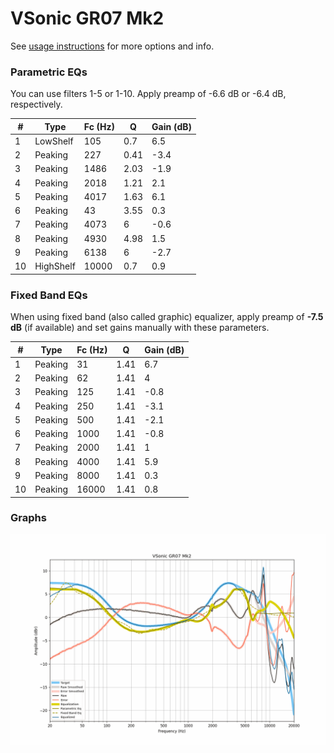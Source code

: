 # VSonic GR07 Mk2
See [usage instructions](https://github.com/jaakkopasanen/AutoEq#usage) for more options and info.

### Parametric EQs
You can use filters 1-5 or 1-10. Apply preamp of -6.6 dB or -6.4 dB, respectively.

|   # | Type      |   Fc (Hz) |    Q |   Gain (dB) |
|-----|-----------|-----------|------|-------------|
|   1 | LowShelf  |       105 | 0.7  |         6.5 |
|   2 | Peaking   |       227 | 0.41 |        -3.4 |
|   3 | Peaking   |      1486 | 2.03 |        -1.9 |
|   4 | Peaking   |      2018 | 1.21 |         2.1 |
|   5 | Peaking   |      4017 | 1.63 |         6.1 |
|   6 | Peaking   |        43 | 3.55 |         0.3 |
|   7 | Peaking   |      4073 | 6    |        -0.6 |
|   8 | Peaking   |      4930 | 4.98 |         1.5 |
|   9 | Peaking   |      6138 | 6    |        -2.7 |
|  10 | HighShelf |     10000 | 0.7  |         0.9 |

### Fixed Band EQs
When using fixed band (also called graphic) equalizer, apply preamp of **-7.5 dB** (if available) and set gains manually with these parameters.

|   # | Type    |   Fc (Hz) |    Q |   Gain (dB) |
|-----|---------|-----------|------|-------------|
|   1 | Peaking |        31 | 1.41 |         6.7 |
|   2 | Peaking |        62 | 1.41 |         4   |
|   3 | Peaking |       125 | 1.41 |        -0.8 |
|   4 | Peaking |       250 | 1.41 |        -3.1 |
|   5 | Peaking |       500 | 1.41 |        -2.1 |
|   6 | Peaking |      1000 | 1.41 |        -0.8 |
|   7 | Peaking |      2000 | 1.41 |         1   |
|   8 | Peaking |      4000 | 1.41 |         5.9 |
|   9 | Peaking |      8000 | 1.41 |         0.3 |
|  10 | Peaking |     16000 | 1.41 |         0.8 |

### Graphs
![](./VSonic%20GR07%20Mk2.png)

